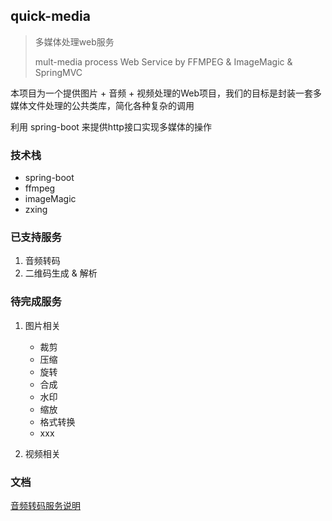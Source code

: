 ## quick-media
> 多媒体处理web服务
>
> mult-media process Web Service by FFMPEG & ImageMagic & SpringMVC
 
本项目为一个提供图片 + 音频 + 视频处理的Web项目，我们的目标是封装一套多媒体文件处理的公共类库，简化各种复杂的调用

利用 spring-boot 来提供http接口实现多媒体的操作


### 技术栈

- spring-boot 
- ffmpeg
- imageMagic
- zxing


### 已支持服务

1. 音频转码
2. 二维码生成 & 解析


### 待完成服务

1. 图片相关
    
    - 裁剪
    - 压缩
    - 旋转
    - 合成
    - 水印
    - 缩放
    - 格式转换
    - xxx
    
2. 视频相关


### 文档

[音频转码服务说明](doc/audio.md)